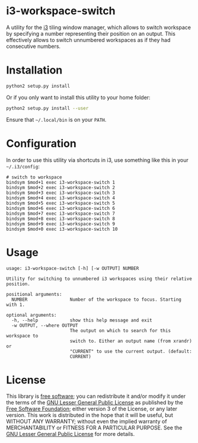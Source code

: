 # i3-workspace-switch

A utility for the [i3](https://i3wm.org) tiling window manager, which allows to switch workspace by specifying a number representing their position on an output.
This effectively allows to switch unnumbered workspaces as if they had consecutive numbers.

# Installation

```sh
python2 setup.py install
```

Or if you only want to install this utility to your home folder:
```sh
python2 setup.py install --user
```
Ensure that `~/.local/bin` is on your `PATH`.

# Configuration

In order to use this utility via shortcuts in i3, use something like this in your `~/.i3/config`:
```
# switch to workspace
bindsym $mod+1 exec i3-workspace-switch 1
bindsym $mod+2 exec i3-workspace-switch 2
bindsym $mod+3 exec i3-workspace-switch 3
bindsym $mod+4 exec i3-workspace-switch 4
bindsym $mod+5 exec i3-workspace-switch 5
bindsym $mod+6 exec i3-workspace-switch 6
bindsym $mod+7 exec i3-workspace-switch 7
bindsym $mod+8 exec i3-workspace-switch 8
bindsym $mod+9 exec i3-workspace-switch 9
bindsym $mod+0 exec i3-workspace-switch 10
```

# Usage

```
usage: i3-workspace-switch [-h] [-w OUTPUT] NUMBER

Utility for switching to unnumbered i3 workspaces using their relative
position.

positional arguments:
  NUMBER                Number of the workspace to focus. Starting with 1.

optional arguments:
  -h, --help            show this help message and exit
  -w OUTPUT, --where OUTPUT
                        The output on which to search for this workspace to
                        switch to. Either an output name (from xrandr) or
                        "CURRENT" to use the current output. (default:
                        CURRENT)
```

# License

This library is [free software](https://en.wikipedia.org/wiki/Free_software); you can redistribute it and/or modify it under the terms of the [GNU Lesser General Public License](https://en.wikipedia.org/wiki/GNU_Lesser_General_Public_License) as published by the [Free Software Foundation](https://en.wikipedia.org/wiki/Free_Software_Foundation); either version 3 of the License, or any later version. This work is distributed in the hope that it will be useful, but WITHOUT ANY WARRANTY; without even the implied warranty of MERCHANTABILITY or FITNESS FOR A PARTICULAR PURPOSE. See the [GNU Lesser General Public License](https://www.gnu.org/copyleft/lgpl.html) for more details.
